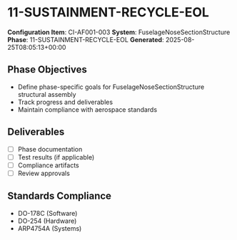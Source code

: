 # 11-SUSTAINMENT-RECYCLE-EOL

**Configuration Item**: CI-AF001-003
**System**: FuselageNoseSectionStructure
**Phase**: 11-SUSTAINMENT-RECYCLE-EOL
**Generated**: 2025-08-25T08:05:13+00:00

## Phase Objectives
- Define phase-specific goals for FuselageNoseSectionStructure structural assembly
- Track progress and deliverables
- Maintain compliance with aerospace standards

## Deliverables
- [ ] Phase documentation
- [ ] Test results (if applicable)
- [ ] Compliance artifacts
- [ ] Review approvals

## Standards Compliance
- DO-178C (Software)
- DO-254 (Hardware)
- ARP4754A (Systems)

